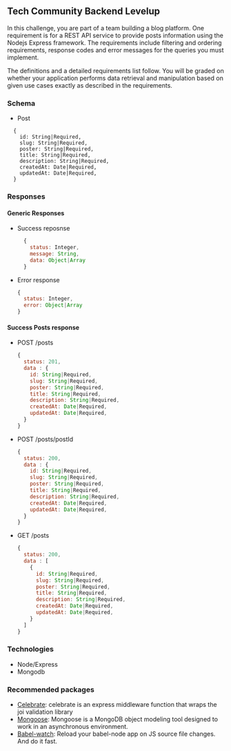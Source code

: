 ## Tech Community Backend Levelup

In this challenge, you are part of a team building a blog platform. One requirement is for a REST API service to provide posts information using the Nodejs Express framework. The requirements include filtering and ordering requirements, response codes and error messages for the queries you must implement.

The definitions and a detailed requirements list follow. You will be graded on whether your application performs data retrieval and manipulation based on given use cases exactly as described in the requirements.

### Schema
- Post
```
  {
    id: String|Required,
    slug: String|Required,
    poster: String|Required,
    title: String|Required,
    description: String|Required,
    createdAt: Date|Required,
    updatedAt: Date|Required,
  }
```
### Responses
#### Generic Responses
- Success reposnse
  ```js
    {
      status: Integer,
      message: String,
      data: Object|Array
    }
  ```

- Error response
  ```js
  {
    status: Integer,
    error: Object|Array
  }
  ```

#### Success Posts response
- POST /posts
  ```js
  {
    status: 201,
    data : {
      id: String|Required,
      slug: String|Required,
      poster: String|Required,
      title: String|Required,
      description: String|Required,
      createdAt: Date|Required,
      updatedAt: Date|Required,
    }
  }
  ```
- POST /posts/postId
  ```js
  {
    status: 200,
    data : {
      id: String|Required,
      slug: String|Required,
      poster: String|Required,
      title: String|Required,
      description: String|Required,
      createdAt: Date|Required,
      updatedAt: Date|Required,
    }
  }
  ```
- GET /posts
  ```js
  {
    status: 200,
    data : [
      {
        id: String|Required,
        slug: String|Required,
        poster: String|Required,
        title: String|Required,
        description: String|Required,
        createdAt: Date|Required,
        updatedAt: Date|Required,
      }
    ]
  }
  ```

### Technologies
  - Node/Express
  - Mongodb


### Recommended packages
  - [Celebrate](https://www.npmjs.com/package/celebrate): celebrate is an express middleware function that wraps the joi validation library
  - [Mongoose](https://www.npmjs.com/package/mongoose): Mongoose is a MongoDB object modeling tool designed to work in an asynchronous environment.
  - [Babel-watch](https://www.npmjs.com/package/babel-watch): Reload your babel-node app on JS source file changes. And do it fast.
